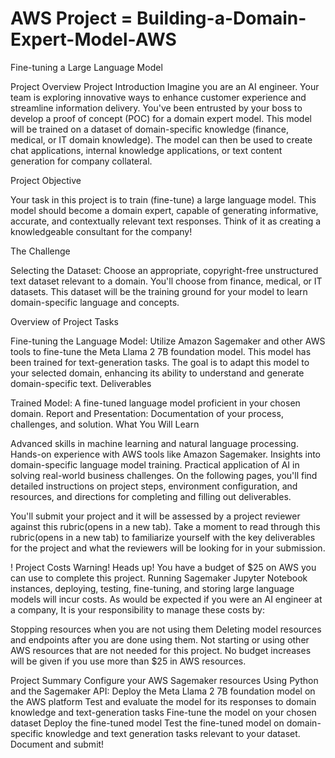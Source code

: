# AWS Project = Building-a-Domain-Expert-Model-AWS
Fine-tuning a Large Language Model

Project Overview
Project Introduction
Imagine you are an AI engineer. Your team is exploring innovative ways to enhance customer experience and streamline information delivery. You've been entrusted by your boss to develop a proof of concept (POC) for a domain expert model. This model will be trained on a dataset of domain-specific knowledge (finance, medical, or IT domain knowledge). The model can then be used to create chat applications, internal knowledge applications, or text content generation for company collateral.

Project Objective

Your task in this project is to train (fine-tune) a large language model. This model should become a domain expert, capable of generating informative, accurate, and contextually relevant text responses. Think of it as creating a knowledgeable consultant for the company!

The Challenge

Selecting the Dataset: Choose an appropriate, copyright-free unstructured text dataset relevant to a domain. You'll choose from finance, medical, or IT datasets. This dataset will be the training ground for your model to learn domain-specific language and concepts.

Overview of Project Tasks

Fine-tuning the Language Model:
Utilize Amazon Sagemaker and other AWS tools to fine-tune the Meta Llama 2 7B foundation model. This model has been trained for text-generation tasks. The goal is to adapt this model to your selected domain, enhancing its ability to understand and generate domain-specific text.
Deliverables

Trained Model: A fine-tuned language model proficient in your chosen domain.
Report and Presentation: Documentation of your process, challenges, and solution.
What You Will Learn

Advanced skills in machine learning and natural language processing.
Hands-on experience with AWS tools like Amazon Sagemaker.
Insights into domain-specific language model training.
Practical application of AI in solving real-world business challenges.
On the following pages, you'll find detailed instructions on project steps, environment configuration, and resources, and directions for completing and filling out deliverables.

You'll submit your project and it will be assessed by a project reviewer against this rubric(opens in a new tab). Take a moment to read through this rubric(opens in a new tab) to familiarize yourself with the key deliverables for the project and what the reviewers will be looking for in your submission.



! Project Costs Warning!
Heads up! You have a budget of $25 on AWS you can use to complete this project. Running Sagemaker Jupyter Notebook instances, deploying, testing, fine-tuning, and storing large language models will incur costs. As would be expected if you were an AI engineer at a company, It is your responsibility to manage these costs by:

Stopping resources when you are not using them
Deleting model resources and endpoints after you are done using them.
Not starting or using other AWS resources that are not needed for this project.
No budget increases will be given if you use more than $25 in AWS resources.

Project Summary
Configure your AWS Sagemaker resources
Using Python and the Sagemaker API:
Deploy the Meta Llama 2 7B foundation model on the AWS platform
Test and evaluate the model for its responses to domain knowledge and text-generation tasks
Fine-tune the model on your chosen dataset
Deploy the fine-tuned model
Test the fine-tuned model on domain-specific knowledge and text generation tasks relevant to your dataset.
Document and submit!

